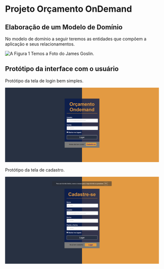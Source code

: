 # Projeto Orçamento OnDemand

## Elaboração de um Modelo de Domínio

No modelo de domínio a seguir teremos  as entidades que compõem a aplicação e seus relacionamentos.

![A Figura 1 Temos a Foto do James Goslin.](https://github.com/Antonio-AF/Projeto_Orcamento/blob/main/src/img/Projeto%20Or%C3%A7amento%20OnDemand.png?raw=true)


## Protótipo da interface com o usuário

Protótipo da tela de login bem simples.

![A Figura 2 Temos a 1ª Versão da tela de Login do Projeto.](https://github.com/Antonio-AF/Projeto_Orcamento/blob/main/src/img/Tela_Inicial.png?raw=true)

Protótipo da tela de cadastro.

![A Figura 3 Temos a 1ª Versão da tela de Casdastro do Projeto.](https://github.com/Antonio-AF/Projeto_Orcamento/blob/main/src/img/Tela_Cadastro.png?raw=true)


